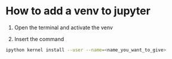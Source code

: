# How to add a venv to jupyter

1. Open the terminal and activate the venv

2. Insert the command
```bash
ipython kernel install --user --name=<name_you_want_to_give>
```